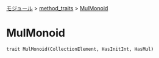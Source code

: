 [モジュール](../index.md) > [method_traits](./index.md) > [MulMonoid]()

# MulMonoid

```
trait MulMonoid(CollectionElement, HasInitInt, HasMul)
```
